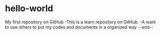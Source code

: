 # hello-world
My first repository on GitHub
-This is a learn repository on GitHub.
-A want to use others to put my codes and documents in a organized way
--end--

